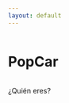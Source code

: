 ```yaml
---
layout: default
---
```


# PopCar
¿Quién eres?
<html lang="es">
<head>
    <meta charset="UTF-8">
    <meta name="viewport" content="width=device-width, initial-scale=1.0">
    <title>PopCar</title>
    <link href="lou-multi-select-57fb8d3/css/multi-select.css" media="screen" rel="stylesheet" type="text/css">
    <script src="https://code.jquery.com/jquery-3.6.0.min.js"></script>
    <script type="module" src="https://www.gstatic.com/firebasejs/9.6.1/firebase-app.js"></script>
    <script type="module" src="https://www.gstatic.com/firebasejs/9.6.1/firebase-firestore.js"></script>
    <style>
        body {
            display: flex;
            flex-direction: column;
            min-height: 100vh;
            margin: 0;
        }
        main {
            flex: 1;
            display: flex;
            flex-direction: column;
            align-items: center;
        }
        #schedule-container {
            display: none; /* Ocultar inicialmente */
            margin-top: 20px;
            width: 100%;
        }
        #send-button-container {
            display: none; /* Ocultar inicialmente */
            text-align: center;
            padding: 20px;
            background-color: #f1f1f1;
        }
        button {
            padding: 10px 20px;
            font-size: 16px;
            cursor: pointer;
            background-color: #007bff;
            color: white;
            border: none;
            border-radius: 5px;
        }
        button:hover {
            background-color: #0056b3;
        }
    </style>
</head>
<body>
    <main>
        <div class="ms-container" id="ms-pre-selected-options">
            <div class="ms-selectable">
                <ul class="ms-list" tabindex="-1" id="students-list">
                    <!-- Aquí se cargarán los nombres de los alumnos -->
                </ul>
            </div>
        </div>

<div id="selected-output" style="margin-top: 20px; font-weight: bold;"></div>

<!-- Contenedor del horario -->
<div id="schedule-container">
    <table id="schedule-table" border="1" style="margin-top: 20px; width: 100%;">
        <thead>
            <tr>
                <th>Horas</th>
                <th>Lunes</th>
                <th>Martes</th>
                <th>Miércoles</th>
                <th>Jueves</th>
                <th>Viernes</th>
            </tr>
        </thead>
        <tbody>
            <!-- Aquí se cargará el horario -->
        </tbody>
    </table>
</div>
</main>

<!-- Contenedor del botón de enviar -->
<div id="send-button-container">
    <button onclick="saveCheckboxValues()">Enviar</button>
</div>

<script type="module">
    // Configuración de Firebase
    import { initializeApp } from "https://www.gstatic.com/firebasejs/9.6.1/firebase-app.js";
    import { getFirestore, collection, getDocs, doc, getDoc, setDoc } from "https://www.gstatic.com/firebasejs/9.6.1/firebase-firestore.js";

    const firebaseConfig = {
        apiKey: "AIzaSyCBJWfRiKmrVLKXLJ_cY9XQlg0D7U56ZqE",
        authDomain: "popcarautohorario.firebaseapp.com",
        projectId: "popcarautohorario",
        storageBucket: "popcarautohorario.appspot.com",
        messagingSenderId: "1046371810802",
        appId: "1:1046371810802:web:8b9944cd5001359ac23f6b",
        measurementId: "G-WK8NCRW5J6",
        databaseURL: "https://popcarautohorario-default-rtdb.europe-west1.firebasedatabase.app/"
    };

    // Inicializar Firebase
    const app = initializeApp(firebaseConfig);
    const db = getFirestore(app);

    let selectedValue = null;
    let studentTeacher = null;

    async function loadStudents() {
        const studentsList = document.getElementById('students-list');
        const querySnapshot = await getDocs(collection(db, "alumnos"));
        querySnapshot.forEach((doc) => {
            const student = doc.data();
            const li = document.createElement('li');
            li.className = 'ms-elem-selectable';
            li.id = doc.id;
            li.teacher = student.profesor;
            li.innerHTML = `<span>${student.nombre}</span>`;
            studentsList.appendChild(li);
        });
//---------------------------------------------------------------------
        // Añadir evento de clic a los elementos de la lista
        $('.ms-elem-selectable').on('click', function () {
            $('.ms-elem-selectable').removeClass('ms-selected');
            $(this).addClass('ms-selected');
            $('.ms-selection .ms-list').html('<li class="ms-elem-selection ms-selected">' + $(this).html() + '</li>');

            // Obtener el valor del elemento seleccionado
            selectedValue = $(this).attr('id');
            studentTeacher = this.teacher;
            console.log("Elemento seleccionado: " + selectedValue);
            console.log("Teacher del estudiante: " + studentTeacher);

            // Mostrar el valor seleccionado en la página
            $('#selected-output').text("Elemento seleccionado: " + selectedValue);

            // Cargar el horario según el estudiante seleccionado
            loadSchedule(studentTeacher);
        });
    }

    async function loadSchedule(profesorId) {
        
        console.log("teacher: " + profesorId);
        const scheduleTable = document.getElementById('schedule-table');
        scheduleTable.querySelector('tbody').innerHTML = ""; // Limpiar tabla previa
        const docRef = doc(db, "profesor", profesorId);
        const docSnap = await getDoc(docRef);

        if (docSnap.exists()) {
            const boolArray = docSnap.data().horario || [];
            const days = ["Lunes", "Martes", "Miércoles", "Jueves", "Viernes"];
            const times = ["00:00-00:30", "00:30-01:00", "01:00-01:30", "01:30-02:00", "02:00-02:30", "02:30-03:00", "03:00-03:30", "03:30-04:00", "04:00-04:30", "04:30-05:00", "05:00-05:30", "05:30-06:00", "06:00-06:30", "06:30-07:00", "07:00-07:30", "07:30-08:00", "08:00-08:30", "08:30-09:00", "09:00-09:30", "09:30-10:00", "10:00-10:30", "10:30-11:00", "11:00-11:30", "11:30-12:00", "12:00-12:30", "12:30-13:00", "13:00-13:30", "13:30-14:00", "14:00-14:30", "14:30-15:00", "15:00-15:30", "15:30-16:00", "16:00-16:30", "16:30-17:00", "17:00-17:30", "17:30-18:00", "18:00-18:30", "18:30-19:00", "19:00-19:30", "19:30-20:00", "20:00-20:30", "20:30-21:00", "21:00-21:30", "21:30-22:00", "22:00-22:30", "22:30-23:00", "23:00-23:30", "23:30-00:00"];
            
            for (let i = 0; i < times.length; i++) {
                const row = document.createElement('tr');
                const timeCell = document.createElement('td');
                timeCell.innerHTML = times[i];
                row.appendChild(timeCell);

                for (let j = 0; j < days.length; j++) {
                    const cell = document.createElement('td');
                    const checkbox = document.createElement('input');
                    checkbox.type = 'checkbox';
                    checkbox.className = `${i * days.length + j}`;

                    // Habilitar solo si el boolArray lo permite
                    if (boolArray[i * days.length + j]) {
                        checkbox.disabled = false; // Activar
                    } else {
                        checkbox.disabled = true;
                        checkbox.style.display = 'none';// Desactivar
                    }

                    cell.appendChild(checkbox);
                    row.appendChild(cell);
                }
                scheduleTable.querySelector('tbody').appendChild(row);
            }
            
            // Mostrar el horario y el botón de enviar
            document.getElementById('schedule-container').style.display = 'block';
            document.getElementById('send-button-container').style.display = 'block';
        }
    }

    async function saveCheckboxValues() {
        if (!selectedValue) return;

        const boolArray = new Array(240).fill(false); // Array de disponibilidad inicializado en falso
        const checkboxes = document.querySelectorAll('input[type="checkbox"]');
        checkboxes.forEach((checkbox, index) => {
            if (checkbox.checked) {
                boolArray[index] = true;
            }
        });

        try {
            const studentDocRef = doc(db, "alumnos", selectedValue);
            await setDoc(studentDocRef, { disponibilidad: boolArray }, { merge: true });
            alert("Disponibilidad enviada correctamente.");
        } catch (error) {
            console.error("Error al guardar la disponibilidad: ", error);
        }
    }

    // Llamar funciones iniciales
    loadStudents();
</script>
</body>
</html>

